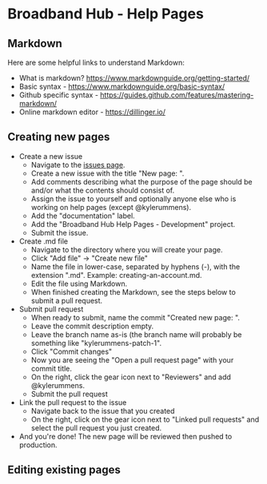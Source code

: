 # Broadband Hub - Help Pages

## Markdown

Here are some helpful links to understand Markdown:
- What is markdown? https://www.markdownguide.org/getting-started/
- Basic syntax - https://www.markdownguide.org/basic-syntax/
- Github specific syntax - https://guides.github.com/features/mastering-markdown/
- Online markdown editor - https://dillinger.io/


## Creating new pages
- Create a new issue
  - Navigate to the [issues page](https://github.com/broadband-hub/help-pages/issues).
  - Create a new issue with the title "New page: <page name>".
  - Add comments describing what the purpose of the page should be and/or what the contents should consist of.
  - Assign the issue to yourself and optionally anyone else who is working on help pages (except @kylerummens).
  - Add the "documentation" label.
  - Add the "Broadband Hub Help Pages - Development" project.
  - Submit the issue.
- Create .md file
  - Navigate to the directory where you will create your page.
  - Click "Add file" -> "Create new file"
  - Name the file in lower-case, separated by hyphens (-), with the extension ".md". Example: creating-an-account.md.
  - Edit the file using Markdown.
  - When finished creating the Markdown, see the steps below to submit a pull request.
- Submit pull request
  - When ready to submit, name the commit "Created new page: <page name>".
  - Leave the commit description empty.
  - Leave the branch name as-is (the branch name will probably be something like "kylerummens-patch-1".
  - Click "Commit changes"
  - Now you are seeing the "Open a pull request page" with your commit title.
  - On the right, click the gear icon next to "Reviewers" and add @kylerummens.
  - Submit the pull request
- Link the pull request to the issue
  - Navigate back to the issue that you created
  - On the right, click on the gear icon next to "Linked pull requests" and select the pull request you just created.
- And you're done! The new page will be reviewed then pushed to production.



## Editing existing pages

